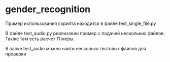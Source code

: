 # gender_recognition

Пример использования скрипта находится в файле test_single_file.py

В файле test_audio.py реализован пример с подачей нескольких файлов. Также там есть расчет f1 меры.

В папке test_audio можно найти несколько тестовых файлов для проверки


